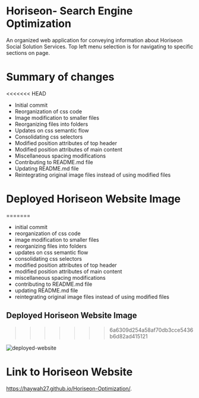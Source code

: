 # Horiseon- Search Engine Optimization
An organized web application for conveying information about Horiseon Social Solution Services.
Top left menu selection is for navigating to specific sections on page.

# Summary of changes
<<<<<<< HEAD
* Initial commit
* Reorganization of css code
* Image modification to smaller files
* Reorganizing files into folders
* Updates on css semantic flow
* Consolidating css selectors
* Modified position attributes of top header
* Modified position attributes of main content
* Miscellaneous spacing modifications
* Contributing to README.md file
* Updating README.md file
* Reintegrating original image files instead of using modified files


# Deployed Horiseon Website Image
=======
* initial commit
* reorganization of css code
* image modification to smaller files
* reorganizing files into folders
* updates on css semantic flow
* consolidating css selectors
* modified position attributes of top header
* modified position attributes of main content
* miscellaneous spacing modifications
* contributing to README.md file
* updating README.md file
* reintegrating original image files instead of using modified files


## Deployed Horiseon Website Image
>>>>>>> 6a6309d254a58af70db3cce5436b6d82ad415121
<img src="./assets/images/Horiseon-Live-Screenshot.png" alt="deployed-website">

# Link to Horiseon Website
https://haywah27.github.io/Horiseon-Optimization/.
